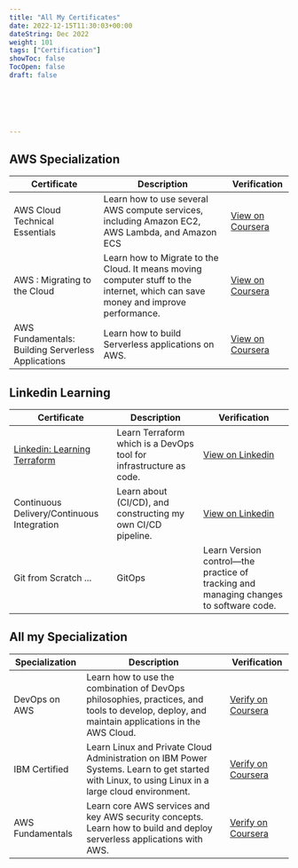 ```yaml
---
title: "All My Certificates"
date: 2022-12-15T11:30:03+00:00
dateString: Dec 2022
weight: 101
tags: ["Certification"]
showToc: false
TocOpen: false
draft: false



   
    
    
---
```

## AWS Specialization

| Certificate                                  | Description                                                                                  | Verification                                                                      |
| -------------------------------------------- | -------------------------------------------------------------------------------------------- | --------------------------------------------------------------------------------- |
| AWS Cloud Technical Essentials               | Learn how to use several AWS compute services, including Amazon EC2, AWS Lambda, and Amazon ECS | [View on Coursera](https://www.coursera.org/account/accomplishments/certificate/ETR94TV3UN3C) |
| AWS : Migrating to the Cloud                  | Learn how to Migrate to the Cloud. It means moving computer stuff to the internet, which can save money and improve performance. | [View on Coursera](https://www.coursera.org/account/accomplishments/certificate/BZLA5R2MCSFC) |
| AWS Fundamentals: Building Serverless Applications | Learn how to build Serverless applications on AWS.                                           | [View on Coursera](https://www.coursera.org/account/accomplishments/certificate/QVJQ2HDG5U8Z) |


## Linkedin Learning

| Certificate                                               | Description                                                           | Verification                                                                                                              |
| --------------------------------------------------------- | --------------------------------------------------------------------- | ------------------------------------------------------------------------------------------------------------------------- |
| [Linkedin: Learning Terraform](https://www.linkedin.com/learning/certificates/c6944607a181cca2c106a9b998d57286a1238d07f8fae3f50f60b5f6ddb8e04b?lipi=urn%3Ali%3Apage%3Ad_flagship3_profile_view_base_certifications_details%3BvuF0iLC4SdyAJT9wuiyK1Q%3D%3D) | Learn Terraform which is a DevOps tool for infrastructure as code.     | [View on Linkedin](https://www.linkedin.com/learning/certificates/c6944607a181cca2c106a9b998d57286a1238d07f8fae3f50f60b5f6ddb8e04b?lipi=urn%3Ali%3Apage%3Ad_flagship3_profile_view_base_certifications_details%3BvuF0iLC4SdyAJT9wuiyK1Q%3D%3D) |
| Continuous Delivery/Continuous Integration                | Learn about (CI/CD), and constructing my own CI/CD pipeline.            | [View on Linkedin](https://www.linkedin.com/learning/certificates/bf98a037e5c91f0343a50260796562fd75720d54fb224695066c30c7c7cf67dd?lipi=urn%3Ali%3Apage%3Ad_flagship3_profile_view_base_certifications_details%3BvuF0iLC4SdyAJT9wuiyK1Q%3D%3D) |
| Git from Scratch ... | GitOps                | Learn Version control—the practice of tracking and managing changes to software code. | [View on Linkedin](https://www.linkedin.com/learning/certificates/059ebf0667b36f13dd294a96525e09a0af9ae11ddbbe2e55b6b90ef817682d82?lipi=urn%3Ali%3Apage%3Ad_flagship3_profile_view_base_certifications_details%3BvuF0iLC4SdyAJT9wuiyK1Q%3D%3D) |


## All my Specialization

| Specialization     | Description                                                                                                              | Verification                                                                                                             |
| ------------------ | ------------------------------------------------------------------------------------------------------------------------ | ------------------------------------------------------------------------------------------------------------------------ |
| DevOps on AWS      | Learn how to use the combination of DevOps philosophies, practices, and tools to develop, deploy, and maintain applications in the AWS Cloud.                                     | [Verify on Coursera](https://www.coursera.org/account/accomplishments/specialization/certificate/E2MLQKR8BS7C)          |
| IBM Certified      | Learn Linux and Private Cloud Administration on IBM Power Systems. Learn to get started with Linux, to using Linux in a large cloud environment.                                    | [Verify on Coursera](https://www.coursera.org/account/accomplishments/specialization/certificate/CJ4TF4RSB72F)          |
| AWS Fundamentals   | Learn core AWS services and key AWS security concepts. Learn how to build and deploy serverless applications with AWS.   | [Verify on Coursera](https://www.coursera.org/account/accomplishments/specialization/certificate/V82H7FPZWQ3C)          |


